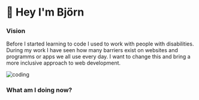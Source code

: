 # :wave: Hey I'm Björn

### Vision
Before I started learning to code I used to work with people with disabilities. During my work I have seen how many barriers exist on websites and programms or apps we all use every day.
I want to change this and bring a more inclusive approach to web development. 

![coding](https://images.unsplash.com/photo-1627398242454-45a1465c2479?q=80&w=3174&auto=format&fit=crop&ixlib=rb-4.0.3&ixid=M3wxMjA3fDB8MHxwaG90by1wYWdlfHx8fGVufDB8fHx8fA%3D%3D)

### What am I doing now?
